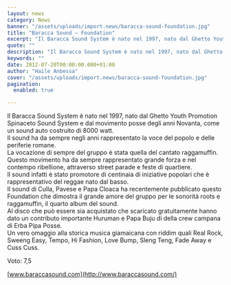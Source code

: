 ```yaml
---
layout: news
category: News
banner: "/assets/uploads/import.news/baracca-sound-foundation.jpg"
title: "Baracca Sound – Foundation"
excerpt: "Il Baracca Sound System è nato nel 1997, nato dal Ghetto Youth Promotion Spinaceto Sound System e dal movimento posse degli anni Novanta, come un sound auto costruito di 8000 watt. Il sound ha da sempre negli anni rappresentato la voce del popolo e delle periferie romane. La vocazione di sempre del gruppo è stata [&hellip"
quote: ""
description: "Il Baracca Sound System è nato nel 1997, nato dal Ghetto Youth Promotion Spinaceto Sound System e dal movimento posse degli anni Novanta, come un sound auto costruito di 8000 watt. Il sound ha da sempre negli anni rappresentato la voce del popolo e delle periferie romane. La vocazione di sempre del gruppo è stata [&hellip"
keywords: ""
date: 2012-07-20T00:00:00.000+01:00
author: "Haile Anbessa"
cover: "/assets/uploads/import.news/baracca-sound-foundation.jpg"
pagination:
  enabled: true

---
```


Il Baracca Sound System è nato nel 1997, nato dal Ghetto Youth Promotion Spinaceto Sound System e dal movimento posse degli anni Novanta, come un sound auto costruito di 8000 watt.  
Il sound ha da sempre negli anni rappresentato la voce del popolo e delle periferie romane.  
La vocazione di sempre del gruppo è stata quella del cantato raggamuffin.  
Questo movimento ha da sempre rappresentato grande forza e nel contempo ribellione, attraverso street parade e feste di quartiere.  
Il sound infatti è stato promotore di centinaia di iniziative popolari che è rappresentativo del reggae nato dal basso.  
Il sound di Culla, Pavese e Papa Cloaca ha recentemente pubblicato questo Foundation che dimostra il grande amore del gruppo per le sonorità roots e raggamuffin, il quarto album del sound.  
Al disco che può essere sia acquistato che scaricato gratuitamente hanno dato un contributo importante Huruman e Papa Buju di della crew campana di Erba Pipa Posse.  
Un vero omaggio alla storica musica giamaicana con riddim quali Real Rock, Sweeng Easy, Tempo, Hi Fashion, Love Bump, Sleng Teng, Fade Away e Cuss Cuss.

Voto: 7,5

[www.baraccasound.com](http://www.baraccasound.com/)